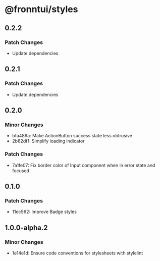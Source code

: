 # @fronntui/styles

## 0.2.2

### Patch Changes

- Update dependencies

## 0.2.1

### Patch Changes

- Update dependencies

## 0.2.0

### Minor Changes

- bfa489a: Make ActionButton success state less obtrusive
- 2b62df1: Simplify loading indicator

### Patch Changes

- 7a1fe07: Fix border color of Input component when in error state and focused

## 0.1.0

### Patch Changes

- 11ec562: Improve Badge styles

## 1.0.0-alpha.2

### Minor Changes

- 1e14e1d: Ensure code conventions for stylesheets with stylelint
